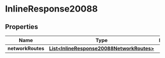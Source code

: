 

# InlineResponse20088

## Properties

Name | Type | Description | Notes
------------ | ------------- | ------------- | -------------
**networkRoutes** | [**List&lt;InlineResponse20088NetworkRoutes&gt;**](InlineResponse20088NetworkRoutes.md) |  |  [optional]



